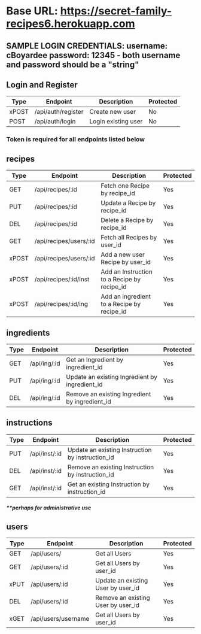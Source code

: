 # Base URL: https://secret-family-recipes6.herokuapp.com

## SAMPLE LOGIN CREDENTIALS: username: cBoyardee password: 12345 - both username and password should be a "string"

## Login and Register

| Type  | Endpoint           | Description         | Protected |
| ----- | ------------------ | ------------------- | --------- |
| xPOST | /api/auth/register | Create new user     | No        |
| POST  | /api/auth/login    | Login existing user | No        |

### Token is required for all endpoints listed below

## recipes

| Type  | Endpoint               | Description                                 | Protected |
| ----- | ---------------------- | ------------------------------------------- | --------- |
| GET   | /api/recipes/:id       | Fetch one Recipe by recipe_id               | Yes       |
| PUT   | /api/recipes/:id       | Update a Recipe by recipe_id                | Yes       |
| DEL   | /api/recipes/:id       | Delete a Recipe by recipe_id                | Yes       |
| GET   | /api/recipes/users/:id | Fetch all Recipes by user_id                | Yes       |
| xPOST | /api/recipes/users/:id | Add a new user Recipe by user_id            | Yes       |
| xPOST | /api/recipes/:id/inst  | Add an Instruction to a Recipe by recipe_id | Yes       |
| xPOST | /api/recipes/:id/ing   | Add an ingredient to a Recipe by recipe_id  | Yes       |

## ingredients

| Type | Endpoint     | Description                                    | Protected |
| ---- | ------------ | ---------------------------------------------- | --------- |
| GET  | /api/ing/:id | Get an Ingredient by ingredient_id             | Yes       |
| PUT  | /api/ing/:id | Update an existing Ingredient by ingredient_id | Yes       |
| DEL  | /api/ing/:id | Remove an existing Ingredient by ingredient_id | Yes       |

## instructions

| Type | Endpoint      | Description                                      | Protected |
| ---- | ------------- | ------------------------------------------------ | --------- |
| PUT  | /api/inst/:id | Update an existing Instruction by instruction_id | Yes       |
| DEL  | /api/inst/:id | Remove an existing Instruction by instruction_id | Yes       |
| GET  | /api/inst/:id | Get an existing Instruction by instruction_id    | Yes       |

##### \*\*perhaps for administrative use

## users

| Type | Endpoint            | Description                        | Protected |
| ---- | ------------------- | ---------------------------------- | --------- |
| GET  | /api/users/         | Get all Users                      | Yes       |
| GET  | /api/users/:id      | Get all Users by user_id           | Yes       |
| xPUT | /api/users/:id      | Update an existing User by user_id | Yes       |
| DEL  | /api/users/:id      | Remove an existing User by user_id | Yes       |
| xGET | /api/users/username | Get all Users by user_id           | Yes       |
